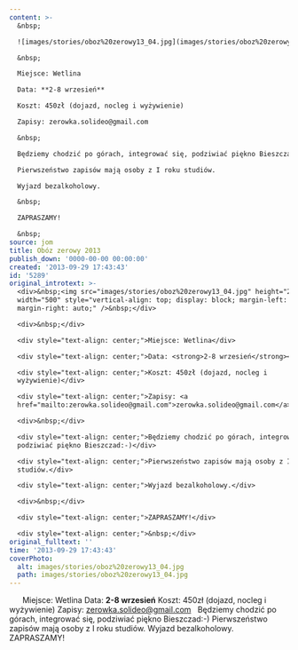 ```yaml
---
content: >-
  &nbsp;

  ![images/stories/oboz%20zerowy13_04.jpg](images/stories/oboz%20zerowy13_04.jpg)&nbsp;

  &nbsp;

  Miejsce: Wetlina

  Data: **2-8 wrzesień**

  Koszt: 450zł (dojazd, nocleg i wyżywienie)

  Zapisy: zerowka.solideo@gmail.com

  &nbsp;

  Będziemy chodzić po górach, integrować się, podziwiać piękno Bieszczad:-)

  Pierwszeństwo zapisów mają osoby z I roku studiów.

  Wyjazd bezalkoholowy.

  &nbsp;

  ZAPRASZAMY!

  &nbsp;
source: jom
title: Obóz zerowy 2013
publish_down: '0000-00-00 00:00:00'
created: '2013-09-29 17:43:43'
id: '5289'
original_introtext: >-
  <div>&nbsp;<img src="images/stories/oboz%20zerowy13_04.jpg" height="252"
  width="500" style="vertical-align: top; display: block; margin-left: auto;
  margin-right: auto;" />&nbsp;</div>

  <div>&nbsp;</div>

  <div style="text-align: center;">Miejsce: Wetlina</div>

  <div style="text-align: center;">Data: <strong>2-8 wrzesień</strong></div>

  <div style="text-align: center;">Koszt: 450zł (dojazd, nocleg i
  wyżywienie)</div>

  <div style="text-align: center;">Zapisy: <a
  href="mailto:zerowka.solideo@gmail.com">zerowka.solideo@gmail.com</a></div>

  <div>&nbsp;</div>

  <div style="text-align: center;">Będziemy chodzić po górach, integrować się,
  podziwiać piękno Bieszczad:-)</div>

  <div style="text-align: center;">Pierwszeństwo zapisów mają osoby z I roku
  studiów.</div>

  <div style="text-align: center;">Wyjazd bezalkoholowy.</div>

  <div>&nbsp;</div>

  <div style="text-align: center;">ZAPRASZAMY!</div>

  <div style="text-align: center;">&nbsp;</div>
original_fulltext: ''
time: '2013-09-29 17:43:43'
coverPhoto:
  alt: images/stories/oboz%20zerowy13_04.jpg
  path: images/stories/oboz%20zerowy13_04.jpg
---
```

&nbsp;
&nbsp;
&nbsp;
Miejsce: Wetlina
Data: **2-8 wrzesień**
Koszt: 450zł (dojazd, nocleg i wyżywienie)
Zapisy: zerowka.solideo@gmail.com
&nbsp;
Będziemy chodzić po górach, integrować się, podziwiać piękno Bieszczad:-)
Pierwszeństwo zapisów mają osoby z I roku studiów.
Wyjazd bezalkoholowy.
&nbsp;
ZAPRASZAMY!
&nbsp;

<!--{{json:{"created_date":"2013-09-29 17:43:43","publish_down":"0000-00-00 00:00:00","id":"5289"}}}-->